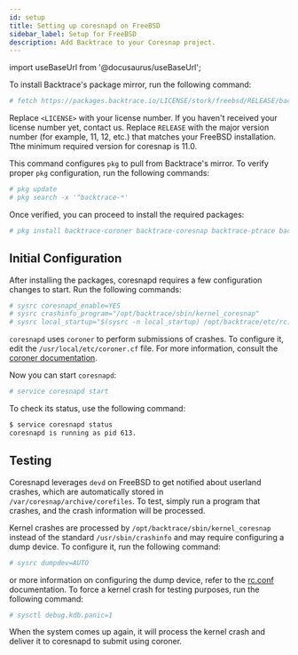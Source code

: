 ```yaml
---
id: setup
title: Setting up coresnapd on FreeBSD
sidebar_label: Setup for FreeBSD
description: Add Backtrace to your Coresnap project.
---
```


import useBaseUrl from '@docusaurus/useBaseUrl';

To install Backtrace's package mirror, run the following command:

```bash
# fetch https://packages.backtrace.io/LICENSE/stork/freebsd/RELEASE/backtrace.conf -o /etc/pkg/backtrace.conf
```

Replace `<LICENSE>` with your license number. If you haven't received your license number yet, contact us. Replace `RELEASE` with the major version number (for example, 11, 12, etc.) that matches your FreeBSD installation. Tthe minimum required version for coresnap is 11.0.

This command configures `pkg` to pull from Backtrace's mirror. To verify proper `pkg` configuration, run the following commands:

```bash
# pkg update
# pkg search -x '^backtrace-*'
```

Once verified, you can proceed to install the required packages:

```bash
# pkg install backtrace-coroner backtrace-coresnap backtrace-ptrace backtrace-libbt
```

## Initial Configuration

After installing the packages, coresnapd requires a few configuration changes to start. Run the following commands:

```bash
# sysrc coresnapd_enable=YES
# sysrc crashinfo_program="/opt/backtrace/sbin/kernel_coresnap"
# sysrc local_startup="$(sysrc -n local_startup) /opt/backtrace/etc/rc.d"
```

`coresnapd` uses `coroner` to perform submissions of crashes. To configure it, edit the `/usr/local/etc/coroner.cf` file. For more information, consult the [coroner documentation](/error-reporting/advanced/coroner/client-getting-started/).

Now you can start `coresnapd`:

```bash
# service coresnapd start
```

To check its status, use the following command:

```bash
$ service coresnapd status
coresnapd is running as pid 613.
```

## Testing

Coresnapd leverages `devd` on FreeBSD to get notified about userland crashes, which are automatically stored in `/var/coresnap/archive/corefiles`. To test, simply run a program that crashes, and the crash information will be processed.

Kernel crashes are processed by `/opt/backtrace/sbin/kernel_coresnap` instead of the standard `/usr/sbin/crashinfo` and may require configuring a dump device. To configure it, run the following command:

```bash
# sysrc dumpdev=AUTO
```

or more information on configuring the dump device, refer to the [rc.conf](https://www.freebsd.org/cgi/man.cgi?query=rc.conf&apropos=0&sektion=0&manpath=FreeBSD+12.1-RELEASE+and+Ports&arch=default&format=html) documentation. To force a kernel crash for testing purposes, run the following command:

```bash
# sysctl debug.kdb.panic=1
```

When the system comes up again, it will process the kernel crash and deliver it to coresnapd to submit using coroner.
